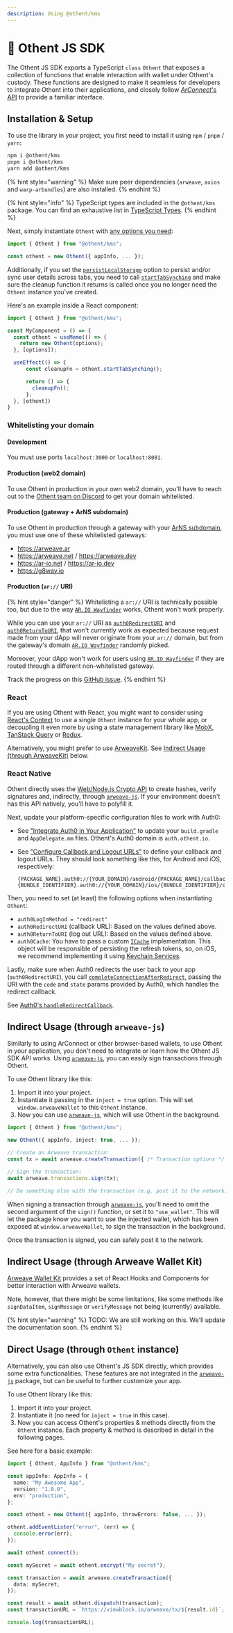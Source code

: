 ```yaml
---
description: Using @othent/kms
---
```


# 🥪 Othent JS SDK

The Othent JS SDK exports a TypeScript `class` `Othent` that exposes a collection of functions that enable interaction
with wallet under Othent's custody. These functions are designed to make it seamless for developers to integrate Othent
into their applications, and closely follow [_ArConnect_'s API](https://docs.arconnect.io/) to provide a familiar
interface.

## Installation & Setup

To use the library in your project, you first need to install it using `npm` / `pnpm` / `yarn`:

```bash
npm i @othent/kms
pnpm i @othent/kms
yarn add @othent/kms
```

{% hint style="warning" %}
Make sure peer dependencies (`arweave`, `axios` and `warp-arbundles`) are also installed.
{% endhint %}

{% hint style="info" %}
TypeScript types are included in the `@othent/kms` package. You can find an exhaustive list in
[TypeScript Types](./typescript-types.md).
{% endhint %}

Next, simply instantiate `Othent` with [any options you need](./constructor.md):

```ts
import { Othent } from "@othent/kms";

const othent = new Othent({ appInfo, ... });
```

Additionally, if you set the [`persistLocalStorage`](./constructor.md#persistlocalstorage-boolean--othentstoragekey)
option to persist and/or sync user details across tabs, you need to call [`startTabSynching`](./start-tab-synching.md)
and make sure the cleanup function it returns is called once you no longer need the `Othent` instance you've created.

Here's an example inside a React component:

```ts
import { Othent } from "@othent/kms";

const MyComponent = () => {
  const othent = useMemo(() => {
    return new Othent(options);
  }, [options]);

  useEffect(() => {
      const cleanupFn = othent.startTabSynching();

      return () => {
        cleanupFn();
      };
  }, [othent])
}
```

### Whitelisting your domain

#### Development

You must use ports `localhost:3000` or `localhost:8081`.

#### Production (web2 domain)

To use Othent in production in your own web2 domain, you'll have to reach out to the
[Othent team on Discord](https://discord.gg/gWDmJep5) to get your domain whitelisted.

#### Production (gateway + ArNS subdomain)

To use Othent in production through a gateway with your [ArNS subdomain](https://arns.app/), you must use one of these
whitelisted gateways:

- https://arweave.ar
- https://arweave.net / https://arweave.dev
- https://ar-io.net / https://ar-io.dev
- https://g8way.io

#### Production (`ar://` URI)

{% hint style="danger" %}
Whitelisting a `ar://` URI is technically possible too, but due to the way
[`AR.IO Wayfinder`](https://chromewebstore.google.com/detail/ario-wayfinder/hnhmeknhajanolcoihhkkaaimapnmgil) works,
Othent won't work properly.

While you can use your `ar://` URI as [`auth0RedirectURI`](./constructor.md#auth0redirecturi-auth0redirecturi--null) and
[`auth0ReturnToURI`](./constructor.md#auth0returntouri-auth0redirecturi--null), that won't currently work as expected
because request made from your dApp will never originate from your `ar://` domain, but from the gateway's domain
[`AR.IO Wayfinder`](https://chromewebstore.google.com/detail/ario-wayfinder/hnhmeknhajanolcoihhkkaaimapnmgil) randomly
picked.

Moreover, your dApp won't work for users using
[`AR.IO Wayfinder`](https://chromewebstore.google.com/detail/ario-wayfinder/hnhmeknhajanolcoihhkkaaimapnmgil) if they
are routed through a different non-whitelisted gateway.

Track the progress on this [GitHub issue](https://github.com/Othent/KeyManagementService/issues/32).
{% endhint %}

### React

If you are using Othent with React, you might want to consider using
[React's Context](https://react.dev/learn/passing-data-deeply-with-context) to use a single `Othent` instance for your
whole app, or decoupling it even more by using a state management library like [MobX](https://mobx.js.org/README.html),
[TanStack Query](https://tanstack.com/query/latest) or [Redux](https://redux.js.org/). 

Alternatively, you might prefer to use [ArweaveKit](https://docs.arweavekit.com/wallets/wallet-kit). See
[Indirect Usage (through ArweaveKit)](#indirect-usage-through-arweavekit) below.

### React Native

Othent directly uses the [Web/Node.js Crypto API](https://developer.mozilla.org/en-US/docs/Web/API/Crypto) to create
hashes, verify signatures and, indirectly, through [`arweave-js`](https://github.com/ArweaveTeam/arweave-js). If your
environment doesn't has this API natively, you'll have to polyfill it.

Next, update your platform-specific configuration files to work with Auth0:

- See ["Integrate Auth0 in Your Application"](https://auth0.com/docs/quickstart/native/react-native/00-login#integrate-auth0-in-your-application)
  to update your `build.gradle` and `AppDelegate.mm` files. Othent's Auth0 domain is `auth.othent.io`.

- See ["Configure Callback and Logout URLs"](https://auth0.com/docs/quickstart/native/react-native/00-login#configure-callback-and-logout-urls)
  to define your callback and logout URLs. They should look something like this, for Android and iOS, respectively:

      {PACKAGE_NAME}.auth0://{YOUR_DOMAIN}/android/{PACKAGE_NAME}/callback
      {BUNDLE_IDENTIFIER}.auth0://{YOUR_DOMAIN}/ios/{BUNDLE_IDENTIFIER}/callback
  
Then, you need to set (at least) the following options when instantiating `Othent`:

- `auth0LogInMethod = "redirect"`
- `auth0RedirectURI` (callback URL): Based on the values defined above.
- `auth0ReturnToURI` (log out URL): Based on the values defined above.
- `auth0Cache`: You have to pass a custom [`ICache`](https://auth0.github.io/auth0-spa-js/interfaces/ICache.html)
  implementation. This object will be responsible of persisting the refresh tokens, so, on iOS, we recommend
  implementing it using [Keychain Services](https://developer.apple.com/documentation/security/keychain_services/).

Lastly, make sure when Auth0 redirects the user back to your app (`auth0RedirectURI`), you call
[`completeConnectionAfterRedirect`](./complete-connection-after-redirect.md), passing the URI with the `code` and
`state` params provided by Auth0, which handles the redirect callback.

See [Auth0's `handleRedirectCallback`](https://auth0.github.io/auth0-spa-js/classes/Auth0Client.html#handleRedirectCallback).

## Indirect Usage (through `arweave-js`)

Similarly to using ArConnect or other browser-based wallets, to use Othent in your application, you don't need to
integrate or learn how the Othent JS SDK API works. Using [`arweave-js`](https://npmjs.com/arweave), you can easily sign
transactions through Othent.

To use Othent library like this:

  1. Import it into your project.
  2. Instantiate it passing in the `inject = true` option. This will set `window.arweaveWallet` to this `Othent`
     instance.
  3. Now you can use [`arweave-js`](https://npmjs.com/arweave), which will use Othent in the background.

```ts
import { Othent } from "@othent/kms";

new Othent({ appInfo, inject: true, ... });

// Create an Arweave transaction:
const tx = await arweave.createTransaction({ /* Transaction options */ });

// Sign the transaction:
await arweave.transactions.sign(tx);

// Do something else with the transaction (e.g. post it to the network).
```

When signing a transaction through [`arweave-js`](https://npmjs.com/arweave), you'll need to omit the second argument of
the `sign()` function, or set it to `"use_wallet"`. This will let the package know you want to use the injected wallet,
which has been exposed at `window.arweaveWallet`, to sign the transaction in the background.

Once the transaction is signed, you can safely post it to the network.

## Indirect Usage (through Arweave Wallet Kit)

[Arweave Wallet Kit](https://docs.arweavekit.com/wallets/wallet-kit) provides a set of React Hooks and Components for
better interaction with Arweave wallets.

Note, however, that there might be some limitations, like some methods like `signDataItem`, `signMessage` or
`verifyMessage` not being (currently) available.

{% hint style="warning" %}
TODO: We are still working on this. We'll update the documentation soon.
{% endhint %}

## Direct Usage (through `Othent` instance)

Alternatively, you can also use Othent's JS SDK directly, which provides some extra functionalities. These features are
not integrated in the [`arweave-js`](https://npmjs.com/arweave) package, but can be useful to further customize your
app.

To use Othent library like this:

  1. Import it into your project.
  2. Instantiate it (no need for `inject = true` in this case).
  3. Now you can access Othent's properties & methods directly from the `Othent` instance. Each property & method is
  described in detail in the following pages.

See here for a basic example:

```ts
import { Othent, AppInfo } from "@othent/kms";

const appInfo: AppInfo = {
  name: "My Awesome App",
  version: "1.0.0",
  env: "production",
};

const othent = new Othent({ appInfo, throwErrors: false, ... });

othent.addEventLister("error", (err) => {
  console.error(err);
});

await othent.connect();

const mySecret = await othent.encrypt("My secret");

const transaction = await arweave.createTransaction({
  data: mySecret,
});

const result = await othent.dispatch(transaction);
const transactionURL = `https://viewblock.io/arweave/tx/${result.id}`;

console.log(transactionURL);
```